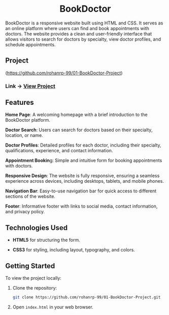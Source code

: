 <div align="center">
    <h1>BookDoctor </h1>
</div>

BookDoctor is a responsive website built using HTML and CSS. It serves as an online platform where users can find and book appointments with doctors. The website provides a clean and user-friendly interface that allows visitors to search for doctors by specialty, view doctor profiles, and schedule appointments.

## Project

(https://github.com/rohanrp-99/01-BookDoctor-Project)
### Link -> **[View Project ](https://github.com/rohanrp-99/01-BookDoctor-Project)**

<h2>Features</h2>

**Home Page**: A welcoming homepage with a brief introduction to the BookDoctor platform.

**Doctor Search**: Users can search for doctors based on their specialty, location, or name.

**Doctor Profiles**: Detailed profiles for each doctor, including their specialty, qualifications, experience, and contact information.

**Appointment Bookin**g: Simple and intuitive form for booking appointments with doctors.

**Responsive Design**: The website is fully responsive, ensuring a seamless experience across devices, including desktops, tablets, and mobile phones.

**Navigation Bar**: Easy-to-use navigation bar for quick access to different sections of the website.

**Footer**: Informative footer with links to social media, contact information, and privacy policy.

## Technologies Used

- **HTML5** for structuring the form.

- **CSS3** for styling, including layout, typography, and colors.

## Getting Started

To view the project locally:

1. Clone the repository:

    ```bash
    git clone https://github.com/rohanrp-99/01-BookDoctor-Project.git
    ```

2. Open `index.html` in your web browser.


